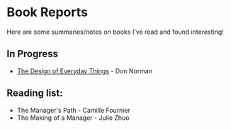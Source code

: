 # Book Reports

Here are some summaries/notes on books I've read and found interesting!

## In Progress

- [The Design of Everyday Things](./the-design-of-everyday-things.md) - Don Norman

## Reading list:

- The Manager's Path - Camille Fournier
- The Making of a Manager - Julie Zhuo